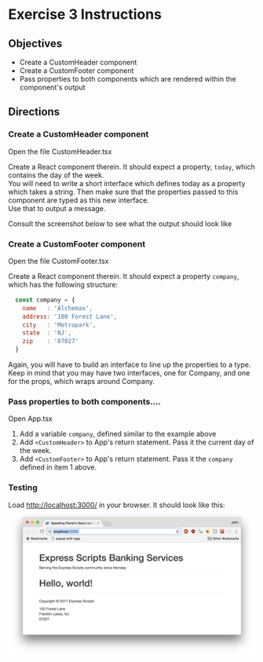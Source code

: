 # Exercise 3 Instructions

## Objectives
* Create a CustomHeader component
* Create a CustomFooter component
* Pass properties to both components which are rendered within the component's output

## Directions
### Create a CustomHeader component
Open the file CustomHeader.tsx

Create a React component therein.
It should expect a property, `today`, which contains the day of the week.  
You will need to write a short interface which defines today as a property which 
takes a string. Then make sure that the properties passed to this component are 
typed as this new interface.  
Use that to output a message.

Consult the screenshot below to see what the output should look like

### Create a CustomFooter component
Open the file CustomFooter.tsx

Create a React component therein.
It should expect a property `company`, which has the following structure:
```javascript
  const company = {
    name   : 'Alchemax',
    address: '100 Forest Lane',
    city   : 'Metropark',
    state  : 'NJ',
    zip    : '07027'
  }
```

Again, you will have to build an interface to line up the properties to a type.
Keep in mind that you may have two interfaces, one for Company, and one for the
props, which wraps around Company. 

### Pass properties to both components....
Open App.tsx

1) Add a variable `company`, defined similar to the example above  
2) Add `<CustomHeader>` to App's return statement. Pass it the current day of the week.  
3) Add `<CustomFooter>` to App's return statement. Pass it the `company` defined in item 1 above.  

### Testing

Load [http://localhost:3000/](http://localhost:3000/) in your browser. It should look like this: 
![Exercise 3 Solution](images/ex-03-complete.png)
